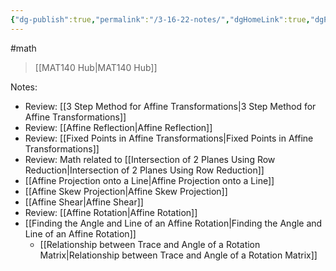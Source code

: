 ```yaml
---
{"dg-publish":true,"permalink":"/3-16-22-notes/","dgHomeLink":true,"dgPassFrontmatter":false,"dgShowLocalGraph":true}
---
```


#math 
> [[MAT140 Hub|MAT140 Hub]]

Notes:
* Review: [[3 Step Method for Affine Transformations|3 Step Method for Affine Transformations]]
* Review: [[Affine Reflection|Affine Reflection]]
* Review: [[Fixed Points in Affine Transformations|Fixed Points in Affine Transformations]]
* Review: Math related to [[Intersection of 2 Planes Using Row Reduction|Intersection of 2 Planes Using Row Reduction]]
* [[Affine Projection onto a Line|Affine Projection onto a Line]]
* [[Affine Skew Projection|Affine Skew Projection]]
* [[Affine Shear|Affine Shear]]
* Review: [[Affine Rotation|Affine Rotation]]
* [[Finding the Angle and Line of an Affine Rotation|Finding the Angle and Line of an Affine Rotation]]
	* [[Relationship between Trace and Angle of a Rotation Matrix|Relationship between Trace and Angle of a Rotation Matrix]]